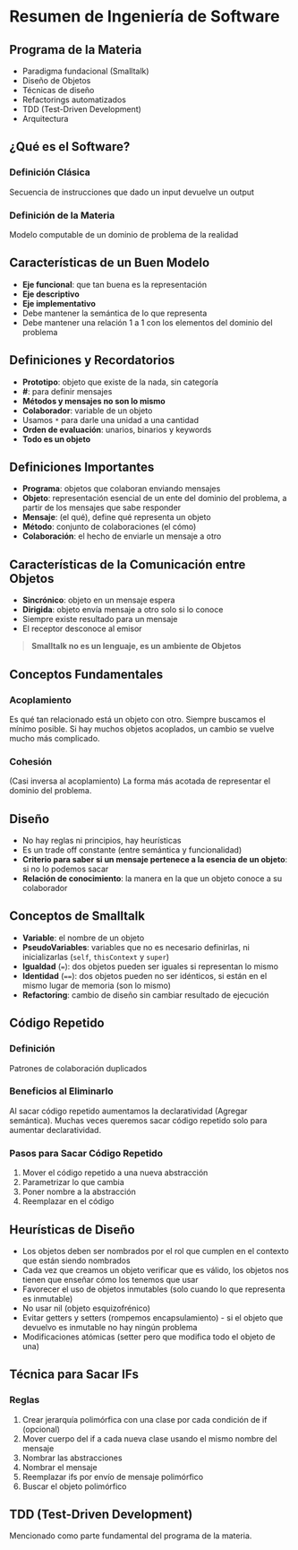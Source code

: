 # Resumen de Ingeniería de Software

## Programa de la Materia
- Paradigma fundacional (Smalltalk)
- Diseño de Objetos
- Técnicas de diseño
- Refactorings automatizados
- TDD (Test-Driven Development)
- Arquitectura

## ¿Qué es el Software?

### Definición Clásica
Secuencia de instrucciones que dado un input devuelve un output

### Definición de la Materia
Modelo computable de un dominio de problema de la realidad

## Características de un Buen Modelo
- **Eje funcional**: que tan buena es la representación
- **Eje descriptivo**
- **Eje implementativo**
- Debe mantener la semántica de lo que representa
- Debe mantener una relación 1 a 1 con los elementos del dominio del problema

## Definiciones y Recordatorios

- **Prototipo**: objeto que existe de la nada, sin categoría
- **#**: para definir mensajes
- **Métodos y mensajes no son lo mismo**
- **Colaborador**: variable de un objeto
- Usamos `*` para darle una unidad a una cantidad
- **Orden de evaluación**: unarios, binarios y keywords
- **Todo es un objeto**

## Definiciones Importantes

- **Programa**: objetos que colaboran enviando mensajes
- **Objeto**: representación esencial de un ente del dominio del problema, a partir de los mensajes que sabe responder
- **Mensaje**: (el qué), define qué representa un objeto
- **Método**: conjunto de colaboraciones (el cómo)
- **Colaboración**: el hecho de enviarle un mensaje a otro

## Características de la Comunicación entre Objetos

- **Sincrónico**: objeto en un mensaje espera
- **Dirigida**: objeto envía mensaje a otro solo si lo conoce
- Siempre existe resultado para un mensaje
- El receptor desconoce al emisor

> **Smalltalk no es un lenguaje, es un ambiente de Objetos**

## Conceptos Fundamentales

### Acoplamiento
Es qué tan relacionado está un objeto con otro. Siempre buscamos el mínimo posible. Si hay muchos objetos acoplados, un cambio se vuelve mucho más complicado.

### Cohesión
(Casi inversa al acoplamiento) La forma más acotada de representar el dominio del problema.

## Diseño

- No hay reglas ni principios, hay heurísticas
- Es un trade off constante (entre semántica y funcionalidad)
- **Criterio para saber si un mensaje pertenece a la esencia de un objeto**: si no lo podemos sacar
- **Relación de conocimiento**: la manera en la que un objeto conoce a su colaborador

## Conceptos de Smalltalk

- **Variable**: el nombre de un objeto
- **PseudoVariables**: variables que no es necesario definirlas, ni inicializarlas (`self`, `thisContext` y `super`)
- **Igualdad** (`=`): dos objetos pueden ser iguales si representan lo mismo
- **Identidad** (`==`): dos objetos pueden no ser idénticos, si están en el mismo lugar de memoria (son lo mismo)
- **Refactoring**: cambio de diseño sin cambiar resultado de ejecución

## Código Repetido

### Definición
Patrones de colaboración duplicados

### Beneficios al Eliminarlo
Al sacar código repetido aumentamos la declaratividad (Agregar semántica). Muchas veces queremos sacar código repetido solo para aumentar declaratividad.

### Pasos para Sacar Código Repetido
1. Mover el código repetido a una nueva abstracción
2. Parametrizar lo que cambia
3. Poner nombre a la abstracción
4. Reemplazar en el código

## Heurísticas de Diseño

- Los objetos deben ser nombrados por el rol que cumplen en el contexto que están siendo nombrados
- Cada vez que creamos un objeto verificar que es válido, los objetos nos tienen que enseñar cómo los tenemos que usar
- Favorecer el uso de objetos inmutables (solo cuando lo que representa es inmutable)
- No usar nil (objeto esquizofrénico)
- Evitar getters y setters (rompemos encapsulamiento) - si el objeto que devuelvo es inmutable no hay ningún problema
- Modificaciones atómicas (setter pero que modifica todo el objeto de una)

## Técnica para Sacar IFs

### Reglas
1. Crear jerarquía polimórfica con una clase por cada condición de if (opcional)
2. Mover cuerpo del if a cada nueva clase usando el mismo nombre del mensaje
3. Nombrar las abstracciones
4. Nombrar el mensaje
5. Reemplazar ifs por envío de mensaje polimórfico
6. Buscar el objeto polimórfico

## TDD (Test-Driven Development)
Mencionado como parte fundamental del programa de la materia.